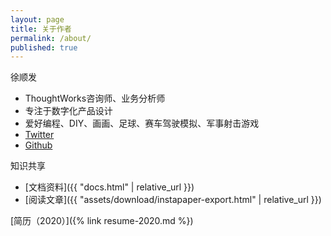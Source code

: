 ```yaml
---
layout: page
title: 关于作者
permalink: /about/
published: true
---
```


徐顺发

- ThoughtWorks咨询师、业务分析师
- 专注于数字化产品设计
- 爱好编程、DIY、画画、足球、赛车驾驶模拟、军事射击游戏
- [Twitter](https://twitter.com/Goooooouwa)
- [Github](http://github.com/goooooouwa)

知识共享

- [文档资料]({{ "docs.html" | relative_url }})
- [阅读文章]({{ "assets/download/instapaper-export.html" | relative_url }})

[简历（2020）]({% link resume-2020.md %})
